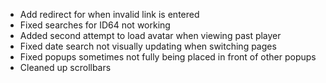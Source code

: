 * Add redirect for when invalid link is entered
* Fixed searches for ID64 not working
* Added second attempt to load avatar when viewing past player
* Fixed date search not visually updating when switching pages
* Fixed popups sometimes not fully being placed in front of other popups
* Cleaned up scrollbars